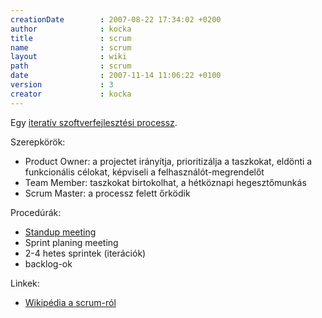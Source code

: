 ```yaml
---
creationDate        : 2007-08-22 17:34:02 +0200 
author              : kocka 
title               : scrum 
name                : scrum 
layout              : wiki 
path                : scrum 
date                : 2007-11-14 11:06:22 +0100 
version             : 3 
creator             : kocka 
---
```

Egy [iteratív szoftverfejlesztési processz](iterativ%20processz.html).

Szerepkörök:

*   Product Owner: a projectet irányítja, prioritizálja a taszkokat, eldönti a funkcionális célokat, képviseli a felhasználót-megrendelőt
*   Team Member: taszkokat birtokolhat, a hétköznapi hegesztőmunkás
*   Scrum Master: a processz felett őrködik

Procedúrák:

*   [Standup meeting](Standup%20meeting.html)
*   Sprint planing meeting
*   2-4 hetes sprintek (iterációk)
*   backlog-ok

Linkek:

*   [Wikipédia a scrum-ról](http://en.wikipedia.org/wiki/Scrum_(development))
